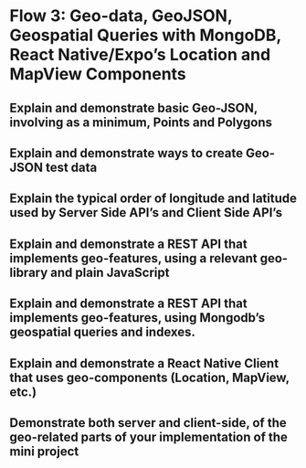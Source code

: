 # Flow 3: Geo-data, GeoJSON, Geospatial Queries with MongoDB, React Native/Expo’s Location and MapView Components

## Explain and demonstrate basic Geo-JSON, involving as a minimum, Points and Polygons
## Explain and demonstrate ways to create Geo-JSON test data
## Explain the typical order of longitude and latitude used by Server Side API’s and Client Side API’s
## Explain and demonstrate a REST API that implements geo-features, using a relevant geo-library and plain JavaScript
## Explain and demonstrate a REST API that implements geo-features, using Mongodb’s geospatial queries and indexes.
## Explain and demonstrate a React Native Client that uses geo-components (Location, MapView, etc.)
## Demonstrate both server and client-side, of the geo-related parts of your implementation of the mini project
